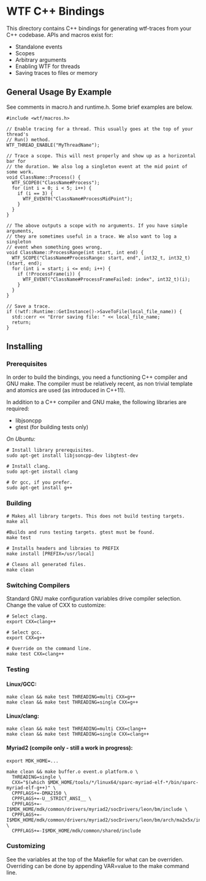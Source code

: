 # WTF C++ Bindings

This directory contains C++ bindings for generating wtf-traces from your
C++ codebase. APIs and macros exist for:

* Standalone events
* Scopes
* Arbitrary arguments
* Enabling WTF for threads
* Saving traces to files or memory

## General Usage By Example

See comments in macro.h and runtime.h. Some brief examples are below.

```
#include <wtf/macros.h>

// Enable tracing for a thread. This usually goes at the top of your thread's
// Run() method.
WTF_THREAD_ENABLE("MyThreadName");

// Trace a scope. This will nest properly and show up as a horizontal bar for
// the duration. We also log a singleton event at the mid point of some work.
void ClassName::Process() {
  WTF_SCOPE0("ClassName#Process");
  for (int i = 0; i < 5; i++) {
    if (i == 3) {
      WTF_EVENT0("ClassName#ProcessMidPoint");
    }
  }
}

// The above outputs a scope with no arguments. If you have simple arguments,
// they are sometimes useful in a trace. We also want to log a singleton
// event when something goes wrong.
void ClassName::ProcessRange(int start, int end) {
  WTF_SCOPE("ClassName#ProcessRange: start, end", int32_t, int32_t)(start, end);
  for (int i = start; i <= end; i++) {
    if (!ProcessFrame(i)) {
      WTF_EVENT("ClassName#ProcessFrameFailed: index", int32_t)(i);
    }
  }
}

// Save a trace.
if (!wtf::Runtime::GetInstance()->SaveToFile(local_file_name)) {
  std::cerr << "Error saving file: " << local_file_name;
  return;
}
```

## Installing

### Prerequisites

In order to build the bindings, you need a functioning C++ compiler and GNU
make. The compiler must be relatively recent, as non trivial template and
atomics are used (as introduced in C++11).

In addition to a C++ compiler and GNU make, the following libraries are
required:

* libjsoncpp
* gtest (for building tests only)

*On Ubuntu:*

```
# Install library prerequisites.
sudo apt-get install libjsoncpp-dev libgtest-dev

# Install clang.
sudo apt-get install clang

# Or gcc, if you prefer.
sudo apt-get install g++
```

### Building

```
# Makes all library targets. This does not build testing targets.
make all

#Builds and runs testing targets. gtest must be found.
make test

# Installs headers and libraies to PREFIX
make install [PREFIX=/usr/local]

# Cleans all generated files.
make clean
```

### Switching Compilers

Standard GNU make configuration variables drive compiler selection. Change
the value of CXX to customize:

```
# Select clang.
export CXX=clang++

# Select gcc.
export CXX=g++

# Override on the command line.
make test CXX=clang++
```

### Testing

#### Linux/GCC:

```
make clean && make test THREADING=multi CXX=g++
make clean && make test THREADING=single CXX=g++
```

#### Linux/clang:

```
make clean && make test THREADING=multi CXX=clang++
make clean && make test THREADING=single CXX=clang++
```

#### Myriad2 (compile only - still a work in progress):

```
export MDK_HOME=...

make clean && make buffer.o event.o platform.o \
  THREADING=single \
  CXX="$(which $MDK_HOME/tools/*/linux64/sparc-myriad-elf-*/bin/sparc-myriad-elf-g++)" \
  CPPFLAGS+=-DMA2150 \
  CPPFLAGS+=-U__STRICT_ANSI__ \
  CPPFLAGS+=-I$MDK_HOME/mdk/common/drivers/myriad2/socDrivers/leon/bm/include \
  CPPFLAGS+=-I$MDK_HOME/mdk/common/drivers/myriad2/socDrivers/leon/bm/arch/ma2x5x/include \
  CPPFLAGS+=-I$MDK_HOME/mdk/common/shared/include
```

### Customizing

See the variables at the top of the Makefile for what can be overriden.
Overriding can be done by appending VAR=value to the make command line.
